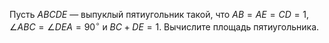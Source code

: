 Пусть $ABCDE$ — выпуклый пятиугольник такой, что $AB=AE=CD=1$, $\angle ABC=\angle DEA=90^\circ$ и $BC+DE=1$. Вычислите площадь пятиугольника.